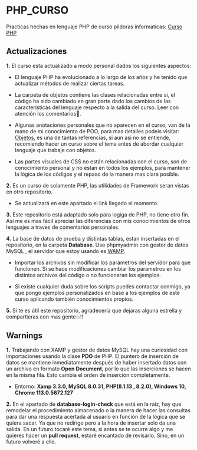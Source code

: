 # PHP_CURSO
Practicas hechas en lenguaje PHP de curso pildoras informaticas: [Curso PHP](https://www.pildorasinformaticas.es/course/php-mysql/)

## Actualizaciones

**1.** El curso esta actualizado a modo personal dados los siguientes aspectos:

- El lenguaje PHP ha evolucionado a lo largo de los años y he tenido que actualizar métodos de realizar ciertas tareas.

- La carpeta de objetos contiene las clases relacionadas entre si, el código ha sido cambiado en gran parte dado los cambios de las características del lenguaje respecto a la salida del curso. Leer con atención los comentarios👀.

- Algunas anotaciones personales que no aparecen en el curso, van de la mano de mi conocimiento de POO, para mas detalles podeis visitar: [Objetos](https://profile.es/blog/que-es-la-programacion-orientada-a-objetos/), es una de tantas referencias, si aun asi no se entiende, recomiendo hacer un curso sobre el tema antes de abordar cualquier lenguaje que trabaje con objetos.

- Las partes visuales de CSS no están relacionadas con el curso, son de conocimiento personal y no estan en todos los ejemplos, para mantener la lógica de los códigos y el repaso de la manera mas clara posible.

**2.** Es un curso de solamente PHP, las utilidades de Framework seran vistas en otro repositorio. 

- Se actualizará en este apartado el link llegado el momento.

**3.** Este repositorio está adaptado solo para logiga de PHP, no tiene otro fin. Así me es mas fácil apreciar las diferencias con mis conocimientos de otros lenguajes a traves de comentarios personales.

**4.** La base de datos de prueba y distintas tablas, estan insertadas en el repositorio, en la carpeta **Database**. Uso phpmyadmin con gestor de datos MySQL , el servidor que estoy usando es [WAMP](https://www.wampserver.com/en/).

- Importar los archivos sin modificar los parámetros del servidor para que funcionen. Si se hace modificaciones cambiar los parametros en los distintos archivos del código o no funcionaran los ejemplos.

- Si existe cualquier duda sobre los scripts puedes contactar conmigo, ya que pongo ejemplos personalizados en base a los ejemplos de este curso aplicando también conocimientos propios.

**5.** Si te es útil este repositorio, agradecería que dejaras alguna estrella y compartieras con mas gente💥!!

## Warnings

**1.** Trabajando con XAMP y gestor de datos MySQL hay una curiosidad con importaciones usando la clase **PDO** de PHP. El puntero de inserción de datos se mantiene inmediatamente después de haber insertado datos con un archivo en formato **Open Document**, por lo que las inserciones se hacen en la misma fila. Esto cambia el orden de inserción completamente.

- Entorno: **Xamp 3.3.0, MySQL 8.0.31, PHP(8.1.13 , 8.2.0), Windows 10, Chrome 113.0.5672.127**

**2.** En el apartado de **database-login-check** que está en la raíz, hay que remodelar el procedimiento almacenado o la manera de hacer las consultas para dar una respuesta acertada al usuario en función de la lógica que se quiera sacar. Ya que no redirige pero a la hora de insertar solo da una salida. En un futuro tocaré este tema, si antes se te ocurre algo y me quieres hacer un **pull request**, estaré encantado de revisarlo. Sino, en un futuro volveré a ello.